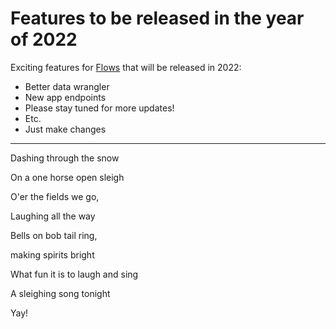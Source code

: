 # Features to be released in the year of 2022

Exciting features for [Flows](https://www.snaplogic.com/products/snaplogic-flows) that will be released in 2022:
* Better data wrangler
* New app endpoints
* Please stay tuned for more updates!
* Etc.
* Just make changes

--------------

Dashing through the snow

On a one horse open sleigh

O'er the fields we go,

Laughing all the way

Bells on bob tail ring,

making spirits bright

What fun it is to laugh and sing

A sleighing song tonight

Yay!